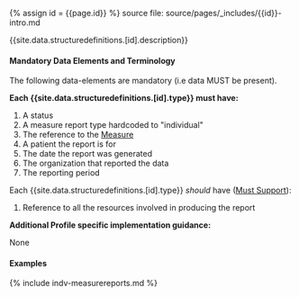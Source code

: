 {% assign id = {{page.id}} %}
source file: source/pages/\_includes/{{id}}-intro.md

{{site.data.structuredefinitions.[id].description}}

#### Mandatory Data Elements and Terminology

The following data-elements are mandatory (i.e data MUST be present).

**Each {{site.data.structuredefinitions.[id].type}} must have:**

1. A status
1. A measure report type hardcoded to "individual"
1. The reference to the [Measure]({{site.data.fhir.path}}measure.html)
1. A patient the report is for
1. The date the report was generated
1. The organization that reported the data
1. The reporting period

Each {{site.data.structuredefinitions.[id].type}} *should* have ([Must Support](guidance.html#must-support)):

1. Reference to all the resources involved in producing the report

**Additional Profile specific implementation guidance:**

None

#### Examples

{% include indv-measurereports.md %}
